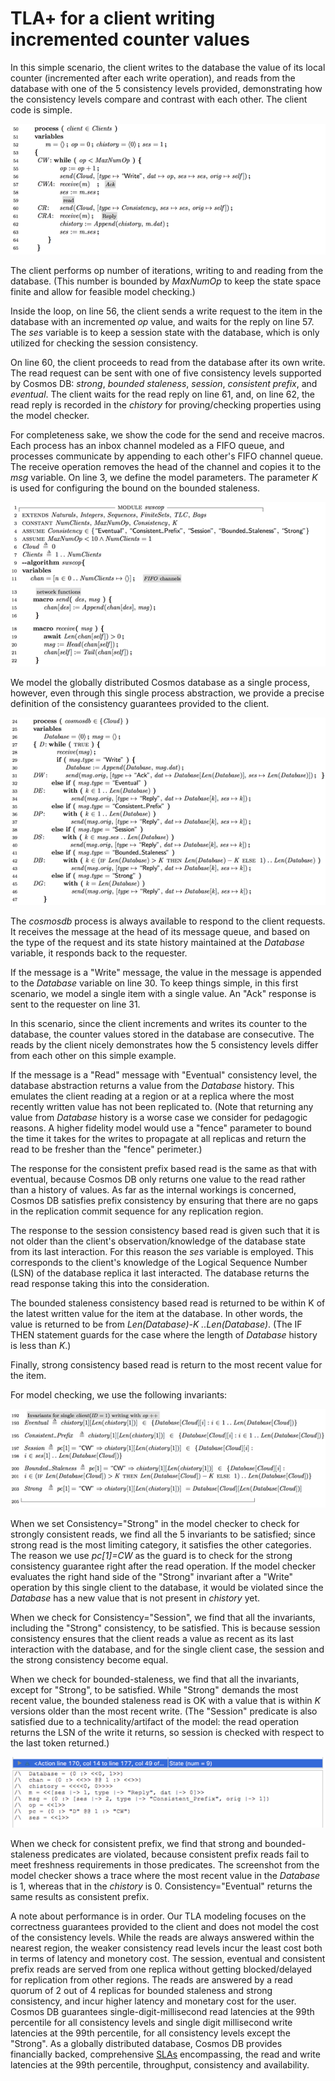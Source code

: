 # TLA+ for a client writing incremented counter values

In this simple scenario, the client writes to the database the value of its local counter (incremented after each write operation), and reads from the database with one of the 5 consistency levels provided, demonstrating how the consistency levels compare and contrast with each other. The client code is simple.


![](1.png)

The client performs op number of iterations, writing to and reading from the database. (This number is bounded by _MaxNumOp_ to keep the state space finite and allow for feasible model checking.) 

Inside the loop, on line 56, the client sends a write request to the item in the database with an incremented _op_ value, and waits for the reply on line 57. The _ses_ variable is to keep a session state with the database, which is only utilized for checking the session consistency.  

On line 60, the client proceeds to read from the database after its own write. The read request can be sent with one of five consistency levels supported by Cosmos DB: *strong*, *bounded staleness*, *session*, *consistent prefix*, and *eventual*. The client waits for the read reply on line 61, and, on line 62, the read reply is recorded in the _chistory_ for proving/checking properties using the model checker.

For completeness sake, we show the code for the send and receive macros. Each process has an inbox channel modeled as a FIFO queue, and processes communicate by appending to each other's FIFO channel queue. The receive operation removes the head of the channel and copies it to the _msg_ variable. On line 3, we define the model parameters. The parameter _K_ is used for configuring the bound on the bounded staleness. 

![](2.png)

We model the globally distributed Cosmos database as a single process, however, even through this single process abstraction, we provide a precise definition of the consistency guarantees provided to the client.

![](3.png)

The _cosmosdb_ process is always available to respond to the client requests. It receives the message at the head of its message queue, and based on the type of the request and its state history maintained at the _Database_ variable, it responds back to the requester.

If the message is a "Write" message, the value in the message is appended to the _Database_ variable on line 30. To keep things simple, in this first scenario, we model a single item with a single value.  An "Ack" response is sent to the requester on line 31.

In this scenario, since the client increments and writes its counter to the database, the counter values stored in the database are consecutive. The reads by the client nicely demonstrates how the 5 consistency levels differ from each other on this simple example. 

If the message is a "Read" message with "Eventual" consistency level, the database abstraction returns a value from the _Database_ history. This emulates the client reading at a region or at a replica where the most recently written value has not been replicated to. (Note that returning any value from _Database_ history is a worse case we consider for pedagogic reasons. A higher fidelity model would use a "fence" parameter to bound the time it takes for the writes to propagate at all replicas and return the read to be fresher than the "fence" perimeter.)

The response for the consistent prefix based read is the same as that with eventual, because Cosmos DB only returns one value to the read rather than a history of values. As far as the internal workings is concerned, Cosmos DB satisfies prefix consistency by ensuring that there are no gaps in the replication commit sequence for any replication region.

The response to the session consistency based read is given such that it is not older than the client's observation/knowledge of the database state from its last interaction. For this reason the _ses_ variable is employed. This corresponds to the client's knowledge of the Logical Sequence Number (LSN) of the database replica it last interacted. The database returns the read response taking this into the consideration.

The bounded staleness consistency based read is returned to be within K of the latest written value for the item at the database. In other words, the value is returned to be from _Len(Database)-K ..Len(Database)_. (The IF THEN statement guards for the case where the length of _Database_ history is less than _K_.)

Finally, strong consistency based read is return to the most recent value for the item. 

For model checking, we use the following invariants:

 ![](4.png)

 When we set Consistency="Strong" in the model checker to check for strongly consistent reads, we find all the 5 invariants to be satisfied; since strong read is the most limiting category, it satisfies the other categories. The reason we use _pc[1]=CW_ as the guard is to check for the strong consistency guarantee right after the read operation. If the model checker evaluates the right hand side of the "Strong" invariant after a "Write" operation by this single client to the database, it would be violated since the _Database_ has a new value that is not present in _chistory_ yet.

When we check for Consistency="Session", we find that all the invariants, including the "Strong" consistency, to be satisfied. This is because session consistency ensures that the client reads a value as recent as its last interaction with the database, and for the single client case, the session and the strong consistency become equal.

When we check for bounded-staleness, we find that all the invariants, except for "Strong", to be satisfied. While "Strong" demands the most recent value, the bounded staleness read is OK with a value that is within  _K_ versions older than the most recent write. (The "Session" predicate is also satisfied due to a technicality/artifact of the model: the read operation returns the LSN of the write it returns, so session is checked with respect to the last token returned.) 

![](5.png)

When we check for consistent prefix, we find that strong and bounded-staleness predicates are violated, because consistent prefix reads fail to meet freshness requirements in those predicates. The screenshot from the model checker shows a trace where the most recent value in the _Database_ is 1, whereas that in the _chistory_ is 0. Consistency="Eventual" returns the same results as consistent prefix.

A note about performance is in order. Our TLA modeling focuses on the correctness guarantees provided to the client and does not model the cost of the consistency levels. While the reads are always answered within the nearest region, the weaker consistency read levels incur the least cost both in terms of latency and monetory cost. The session, eventual and consistent prefix reads are served from one replica without getting blocked/delayed for replication from other regions. The reads are answered by a read quorum of 2 out of 4 replicas for bounded staleness and strong consistency, and incur higher latency and monetary cost for the user. Cosmos DB guarantees single-digit-millisecond read latencies at the 99th percentile for all consistency levels and single digit millisecond write latencies at the 99th percentile, for all consistency levels except the "Strong". As a globally distributed database, Cosmos DB provides financially backed, comprehensive [SLAs](https://azure.microsoft.com/en-us/support/legal/sla/cosmos-db/) encompassing, the read and write latencies at the 99th percentile, throughput, consistency and availability.
